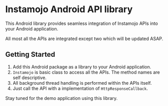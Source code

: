 # Instamojo Android API library

This Android library provides seamless integration of Instamojo APIs into your Android application.

All most all the APIs are integrated except two which will be updated ASAP.

Getting Started
---------------
1. Add this Android package as a library to your Android application.
2. `Instamojo` is basic class to access all the APIs. The method names are self descriptive.
3. All background thread handling is performed within the APIs itself.
4. Just call the API with a implementation of `HttpResponseCallback`.

Stay tuned for the demo application using this library.
